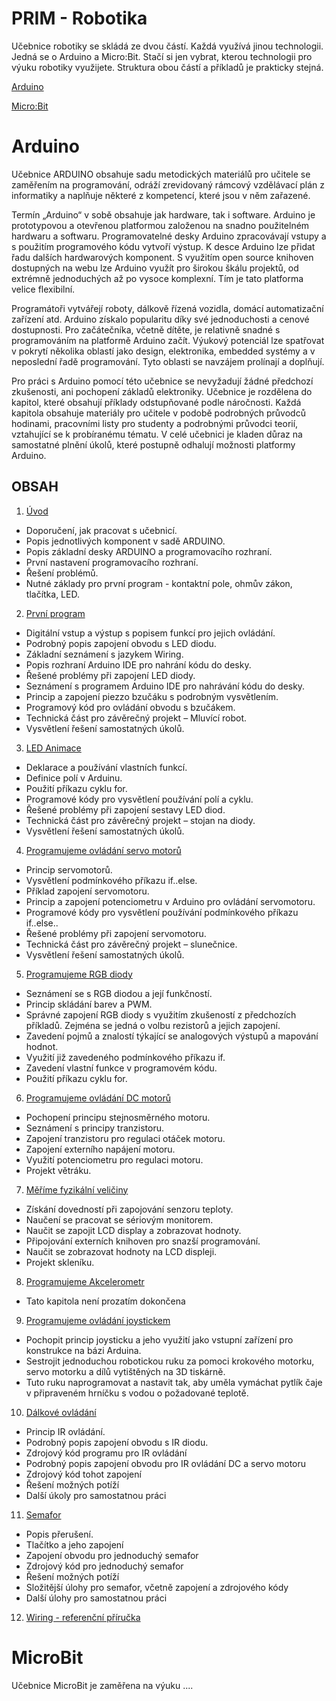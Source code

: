 # PRIM - Robotika

Učebnice robotiky se skládá ze dvou částí. Každá využívá jinou technologii. Jedná se o Arduino a Micro:Bit. Stačí si jen vybrat, kterou technologii pro výuku robotiky využijete. Struktura obou částí a příkladů je prakticky stejná.

[Arduino](#arduino) 

[Micro:Bit](#microbit) 

# Arduino

Učebnice ARDUINO obsahuje sadu metodických materiálů pro učitele se zaměřením na programování, odráží zrevidovaný rámcový vzdělávací plán z informatiky a naplňuje některé z kompetencí, které jsou v něm zařazené.

Termín „Arduino“ v sobě obsahuje jak hardware, tak i software. Arduino je prototypovou a otevřenou platformou založenou na snadno použitelném hardwaru a softwaru. Programovatelné desky Arduino zpracovávají vstupy a s použitím programového kódu vytvoří výstup. K desce Arduino lze přidat řadu dalších hardwarových komponent. S využitím open source knihoven dostupných na webu lze Arduino využít pro širokou škálu projektů, od extrémně jednoduchých až po vysoce komplexní. Tím je tato platforma velice flexibilní.

Programátoři vytvářejí roboty, dálkově řízená vozidla, domácí automatizační zařízení atd. Arduino získalo popularitu díky své jednoduchosti a cenové dostupnosti. Pro začátečníka, včetně dítěte, je relativně snadné s programováním na platformě Arduino začít. Výukový potenciál lze spatřovat v pokrytí několika oblastí jako design, elektronika, embedded systémy a v neposlední řadě programování. Tyto oblasti se navzájem prolínají a doplňují.

Pro práci s Arduino pomocí této učebnice se nevyžadují žádné předchozí zkušenosti, ani pochopení základů elektroniky. Učebnice je rozdělena do kapitol, které obsahují příklady odstupňované podle náročnosti. Každá kapitola obsahuje materiály pro učitele v podobě podrobných průvodců hodinami, pracovními listy pro studenty a podrobnými průvodci teorií, vztahující se k probíranému tématu. V celé učebnici je kladen důraz na samostatné plnění úkolů, které postupně odhalují možnosti platformy Arduino.

## OBSAH

1. [Úvod](https://github.com/Nowis75/PRIM/tree/master/Experiments/Arduino/_Uvod) 
  * Doporučení, jak pracovat s učebnicí.
  * Popis jednotlivých komponent v sadě ARDUINO. 
  * Popis základní desky ARDUINO a programovacího rozhraní.
  * První nastavení programovacího rozhraní.
  * Řešení problémů.
  * Nutné základy pro první program - kontaktní pole, ohmův zákon, tlačítka, LED.
2. [První program](https://github.com/Nowis75/PRIM/tree/master/Experiments/Arduino/01_PRVNI_PROGRAM) 
  * Digitální vstup a výstup s popisem funkcí pro jejich ovládání.
  * Podrobný popis zapojení obvodu s LED diodu.
  * Základní seznámení s jazykem Wiring.
  * Popis rozhraní Arduino IDE pro nahrání kódu do desky.
  * Řešené problémy při zapojení LED diody.
  * Seznámení s programem Arduino IDE pro nahrávání kódu do desky.
  * Princip a zapojení piezzo bzučáku s podrobným vysvětlením.
  * Programový kód pro ovládání obvodu s bzučákem.
  * Technická část pro závěrečný projekt – Mluvící robot.
  * Vysvětlení řešení samostatných úkolů.
3. [LED Animace](https://github.com/Nowis75/PRIM/tree/master/Experiments/Arduino/02_LED_ANIMATION) 
  * Deklarace a používání vlastních funkcí.
  * Definice polí v Arduinu.
  * Použití příkazu cyklu for.
  * Programové kódy pro vysvětlení používání polí a cyklu.
  * Řešené problémy při zapojení sestavy LED diod.
  * Technická část pro závěrečný projekt – stojan na diody.
  * Vysvětlení řešení samostatných úkolů.
4. [Programujeme ovládání servo motorů](https://github.com/Nowis75/PRIM/tree/master/Experiments/Arduino/03_SERVO) 
  * Princip servomotorů.
  * Vysvětlení podmínkového příkazu if..else.
  * Příklad zapojení servomotoru.
  * Princip a zapojení potenciometru v Arduino pro ovládání servomotoru.
  * Programové kódy pro vysvětlení používání podmínkového příkazu if..else..
  * Řešené problémy při zapojení servomotoru.
  * Technická část pro závěrečný projekt – slunečnice.
  * Vysvětlení řešení samostatných úkolů.
5. [Programujeme RGB diody](https://github.com/Nowis75/PRIM/tree/master/Experiments/Arduino/04_RGB_LED) 
  * Seznámení se s RGB diodou a její funkčností.
  * Princip skládání barev a PWM.
  * Správné zapojení RGB diody s využitím zkušeností z předchozích příkladů. Zejména
se jedná o volbu rezistorů a jejich zapojení.
  * Zavedení pojmů a znalostí týkající se analogových výstupů a mapování hodnot.
  * Využití již zavedeného podmínkového příkazu if.
  * Zavedení vlastní funkce v programovém kódu.
  * Použití příkazu cyklu for.
6. [Programujeme ovládání DC motorů](https://github.com/Nowis75/PRIM/tree/master/Experiments/Arduino/05_MOTOR_DC) 
  * Pochopení principu stejnosměrného motoru.
  * Seznámení s principy tranzistoru.
  * Zapojení tranzistoru pro regulaci otáček motoru.
  * Zapojení externího napájení motoru.
  * Využití potenciometru pro regulaci motoru.
  * Projekt větráku.
7. [Měříme fyzikální veličiny](https://github.com/Nowis75/PRIM/tree/master/Experiments/Arduino/06_THERMO_DISPLAY) 
  * Získání dovedností při zapojování senzoru teploty.
  * Naučení se pracovat se sériovým monitorem.
  * Naučit se zapojit LCD display a zobrazovat hodnoty.
  * Připojování externích knihoven pro snazší programování.
  * Naučit se zobrazovat hodnoty na LCD displeji.
  * Projekt skleníku.
8. [Programujeme Akcelerometr](https://github.com/Nowis75/PRIM/tree/master/Experiments/Arduino/07_ACCELEROMETER) 
  * Tato kapitola není prozatím dokončena
9. [Programujeme ovládání joystickem](https://github.com/Nowis75/PRIM/tree/master/Experiments/Arduino/08_JOYSTICK) 
  * Pochopit princip joysticku a jeho využití jako vstupní zařízení pro konstrukce na
bázi Arduina.
  * Sestrojit jednoduchou robotickou ruku za pomoci krokového motorku, servo motorku a
dílů vytištěných na 3D tiskárně.
  * Tuto ruku naprogramovat a nastavit tak, aby uměla vymáchat pytlík čaje v připraveném
hrníčku s vodou o požadované teplotě.
10. [Dálkové ovládání](https://github.com/Nowis75/PRIM/tree/master/Experiments/Arduino/09_IR_REMOTE_CONTROL) 
  * Princip IR ovládání.
  * Podrobný popis zapojení obvodu s IR diodu.
  * Zdrojový kód programu pro IR ovládání
  * Podrobný popis zapojení obvodu pro IR ovládání DC a servo motoru
  * Zdrojový kód tohot zapojení
  * Řešení možných potíží
  * Další úkoly pro samostatnou práci
11. [Semafor](https://github.com/Nowis75/PRIM/tree/master/Experiments/Arduino/10_SEMAPHORE) 
  * Popis přerušení.
  * Tlačítko a jeho zapojení
  * Zapojení obvodu pro jednoduchý semafor
  * Zdrojový kód pro jednoduchý semafor
  * Řešení možných potíží
  * Složitější úlohy pro semafor, včetně zapojení a zdrojového kódy
  * Další úlohy pro samostatnou práci
12. [Wiring - referenční příručka](https://github.com/Nowis75/PRIM/tree/master/Experiments/Arduino/Wiring%20-%20refere%C4%8Dn%C3%AD%20p%C5%99%C3%ADru%C4%8Dka)

# MicroBit

Učebnice MicroBit je zaměřena na výuku ....
